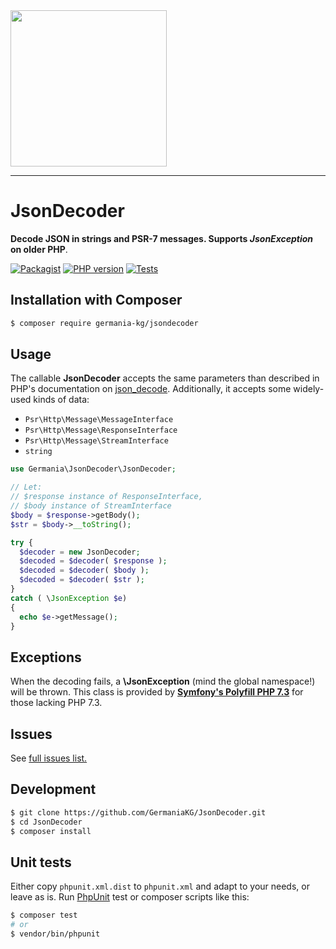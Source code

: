<img src="https://static.germania-kg.com/logos/ga-logo-2016-web.svgz" width="250px">

------


# JsonDecoder

**Decode JSON in strings and PSR-7 messages. Supports *JsonException* on older PHP**.

[![Packagist](https://img.shields.io/packagist/v/germania-kg/jsondecoder.svg?style=flat)](https://packagist.org/packages/germania-kg/jsondecoder)
[![PHP version](https://img.shields.io/packagist/php-v/germania-kg/jsondecoder.svg)](https://packagist.org/packages/germania-kg/jsondecoder)
[![Tests](https://github.com/GermaniaKG/JsonDecoder/actions/workflows/tests.yml/badge.svg)](https://github.com/GermaniaKG/JsonDecoder/actions/workflows/tests.yml)


## Installation with Composer

```bash
$ composer require germania-kg/jsondecoder
```



## Usage

The callable **JsonDecoder** accepts the same parameters than described in PHP's documentation on [json_decode](https://www.php.net/manual/en/function.json-decode.php). Additionally, it accepts some widely-used kinds of data:

- `Psr\Http\Message\MessageInterface`
- `Psr\Http\Message\ResponseInterface`
- `Psr\Http\Message\StreamInterface`
- `string`

```php
use Germania\JsonDecoder\JsonDecoder;

// Let:
// $response instance of ResponseInterface,
// $body instance of StreamInterface
$body = $response->getBody();
$str = $body->__toString();

try {
  $decoder = new JsonDecoder;
  $decoded = $decoder( $response );  
  $decoded = $decoder( $body );  
  $decoded = $decoder( $str );    
}
catch ( \JsonException $e)
{
  echo $e->getMessage();
}

```



## Exceptions

When the decoding fails, a **\JsonException** (mind the global namespace!) will be thrown. This class is provided by **[Symfony's Polyfill PHP 7.3](https://github.com/symfony/polyfill-php73)** for those lacking PHP 7.3.





## Issues

See [full issues list.][i0]

[i0]: https://github.com/GermaniaKG/JsonDecoder/issues



## Development

```bash
$ git clone https://github.com/GermaniaKG/JsonDecoder.git
$ cd JsonDecoder
$ composer install
```



## Unit tests

Either copy `phpunit.xml.dist` to `phpunit.xml` and adapt to your needs, or leave as is. Run [PhpUnit](https://phpunit.de/) test or composer scripts like this:

```bash
$ composer test
# or
$ vendor/bin/phpunit
```
